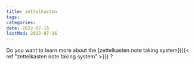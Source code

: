 ```yaml
---
title: zettelkasten
tags:
categories:
date: 2022-07-16
lastMod: 2022-07-16
---
```

Do you want to learn more about the [zettelkasten note taking system]({{< ref "zettelkasten note taking system" >}}) ?



